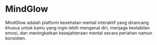 # MindGlow
MindGlow adalah platform kesehatan mental interaktif yang dirancang khusus untuk kamu yang ingin lebih mengenal diri, menjaga kestabilan emosi, dan meningkatkan kesejahteraan mental secara perlahan namun konsisten.
